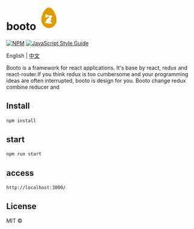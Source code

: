 >
# booto ![images](./icon.png) 
[![NPM](https://img.shields.io/npm/v/booto.svg)](https://www.npmjs.com/package/booto) [![JavaScript Style Guide](https://img.shields.io/badge/code_style-standard-brightgreen.svg)](https://standardjs.com)

English | [中文](./README_ZH.md)

Booto is a framework for react applications. It's base by react, redux and react-router.If you think redux is too cumbersome and your programming ideas are often interrupted, booto is design for you. Booto change redux combine reducer and

## Install

```bash
npm install
```

## start

```bash
npm run start
```

## access

```
http://localhost:3000/
```

## License

MIT © [](https://github.com/)
